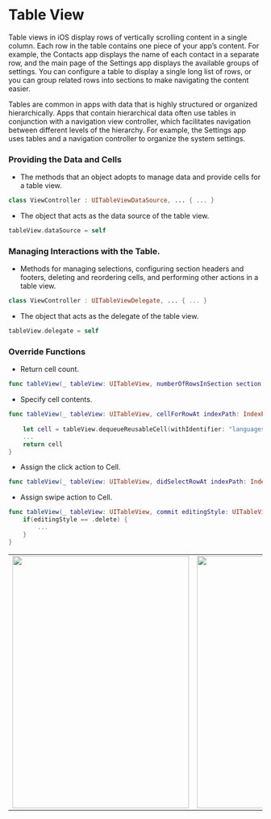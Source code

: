 # Table View

Table views in iOS display rows of vertically scrolling content in a single column. Each row in the table contains one piece of your app’s content. For example, the Contacts app displays the name of each contact in a separate row, and the main page of the Settings app displays the available groups of settings. You can configure a table to display a single long list of rows, or you can group related rows into sections to make navigating the content easier.

Tables are common in apps with data that is highly structured or organized hierarchically. Apps that contain hierarchical data often use tables in conjunction with a navigation view controller, which facilitates navigation between different levels of the hierarchy. For example, the Settings app uses tables and a navigation controller to organize the system settings.

### Providing the Data and Cells
- The methods that an object adopts to manage data and provide cells for a table view.
```swift
class ViewController : UITableViewDataSource, ... { ... }
```
- The object that acts as the data source of the table view.
```swift
tableView.dataSource = self
```
### Managing Interactions with the Table.
- Methods for managing selections, configuring section headers and footers, deleting and reordering cells, and performing other actions in a table view.
```swift
class ViewController : UITableViewDelegate, ... { ... }
```
- The object that acts as the delegate of the table view.
```swift
tableView.delegate = self
```
### Override Functions
- Return cell count.
```swift
func tableView(_ tableView: UITableView, numberOfRowsInSection section: Int) -> Int { return list.count }
```
- Specify cell contents.
```swift
func tableView(_ tableView: UITableView, cellForRowAt indexPath: IndexPath) -> UITableViewCell {
        
    let cell = tableView.dequeueReusableCell(withIdentifier: "languagesCell", for: indexPath) as! TableViewCell
    ... 
    return cell
}
```
- Assign the click action to Cell.
```swift
func tableView(_ tableView: UITableView, didSelectRowAt indexPath: IndexPath) { ... }
```

- Assign swipe action to Cell.
```swift
func tableView(_ tableView: UITableView, commit editingStyle: UITableViewCell.EditingStyle, forRowAt indexPath: IndexPath) {
    if(editingStyle == .delete) {
        ...
    }
}
```
<table class="image-table">
    <tbody>
        <tr>
            <td>
                <img src="https://github.com/omercankoc/table-view/blob/main/images/languages.png" width="350" height="500">
            </td>
            <td>
                <img src="https://github.com/omercankoc/table-view/blob/main/images/search.png" width="350" height="500">
            </td>
            <td>
                <img src="https://github.com/omercankoc/table-view/blob/main/images/language.png" width="350" height="500">
            </td>
        </tr>
    </tbody>
</table>
